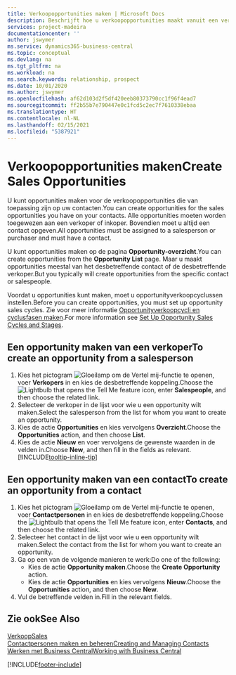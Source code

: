 ```yaml
---
title: Verkoopopportunities maken | Microsoft Docs
description: Beschrijft hoe u verkoopopportunities maakt vanuit een verkoper of contact in Business Central.
services: project-madeira
documentationcenter: ''
author: jswymer
ms.service: dynamics365-business-central
ms.topic: conceptual
ms.devlang: na
ms.tgt_pltfrm: na
ms.workload: na
ms.search.keywords: relationship, prospect
ms.date: 10/01/2020
ms.author: jswymer
ms.openlocfilehash: af62d103d2f5df420eeb80373790cc1f96f4ead7
ms.sourcegitcommit: ff2b55b7e790447e0c1fcd5c2ec7f7610338ebaa
ms.translationtype: HT
ms.contentlocale: nl-NL
ms.lasthandoff: 02/15/2021
ms.locfileid: "5387921"
---
```

# <a name="create-sales-opportunities"></a><span data-ttu-id="f5b25-103">Verkoopopportunities maken</span><span class="sxs-lookup"><span data-stu-id="f5b25-103">Create Sales Opportunities</span></span>
<span data-ttu-id="f5b25-104">U kunt opportunities maken voor de verkoopopportunities die van toepassing zijn op uw contacten.</span><span class="sxs-lookup"><span data-stu-id="f5b25-104">You can create opportunities for the sales opportunities you have on your contacts.</span></span> <span data-ttu-id="f5b25-105">Alle opportunities moeten worden toegewezen aan een verkoper of inkoper. Bovendien moet u altijd een contact opgeven.</span><span class="sxs-lookup"><span data-stu-id="f5b25-105">All opportunities must be assigned to a salesperson or purchaser and must have a contact.</span></span>

<span data-ttu-id="f5b25-106">U kunt opportunities maken op de pagina **Opportunity-overzicht**.</span><span class="sxs-lookup"><span data-stu-id="f5b25-106">You can create opportunities from the **Opportunity List** page.</span></span> <span data-ttu-id="f5b25-107">Maar u maakt opportunities meestal van het desbetreffende contact of de desbetreffende verkoper.</span><span class="sxs-lookup"><span data-stu-id="f5b25-107">But you typically will create opportunities from the specific contact or salespeople.</span></span>

<span data-ttu-id="f5b25-108">Voordat u opportunities kunt maken, moet u opportunityverkoopcyclussen instellen.</span><span class="sxs-lookup"><span data-stu-id="f5b25-108">Before you can create opportunities, you must set up opportunity sales cycles.</span></span> <span data-ttu-id="f5b25-109">Zie voor meer informatie [Opportunityverkoopcycli en cyclusfasen maken](marketing-how-setup-opportunity-sales-cycles-stages.md).</span><span class="sxs-lookup"><span data-stu-id="f5b25-109">For more information see [Set Up Opportunity Sales Cycles and Stages](marketing-how-setup-opportunity-sales-cycles-stages.md).</span></span>

## <a name="to-create-an-opportunity-from-a-salesperson"></a><span data-ttu-id="f5b25-110">Een opportunity maken van een verkoper</span><span class="sxs-lookup"><span data-stu-id="f5b25-110">To create an opportunity from a salesperson</span></span>
1. <span data-ttu-id="f5b25-111">Kies het pictogram ![Gloeilamp om de Vertel mij-functie te openen](media/ui-search/search_small.png "Vertel me wat u wilt doen"), voer **Verkopers** in en kies de desbetreffende koppeling.</span><span class="sxs-lookup"><span data-stu-id="f5b25-111">Choose the ![Lightbulb that opens the Tell Me feature](media/ui-search/search_small.png "Tell me what you want to do") icon, enter **Salespeople**, and then choose the related link.</span></span>
2. <span data-ttu-id="f5b25-112">Selecteer de verkoper in de lijst voor wie u een opportunity wilt maken.</span><span class="sxs-lookup"><span data-stu-id="f5b25-112">Select the salesperson from the list for whom you want to create an opportunity.</span></span>
3. <span data-ttu-id="f5b25-113">Kies de actie **Opportunities** en kies vervolgens **Overzicht**.</span><span class="sxs-lookup"><span data-stu-id="f5b25-113">Choose the **Opportunities** action, and then choose **List**.</span></span>
4. <span data-ttu-id="f5b25-114">Kies de actie **Nieuw** en voer vervolgens de gewenste waarden in de velden in.</span><span class="sxs-lookup"><span data-stu-id="f5b25-114">Choose **New**, and then fill in the fields as relevant.</span></span> [!INCLUDE[tooltip-inline-tip](includes/tooltip-inline-tip_md.md)]  



## <a name="to-create-an-opportunity-from-a-contact"></a><span data-ttu-id="f5b25-115">Een opportunity maken van een contact</span><span class="sxs-lookup"><span data-stu-id="f5b25-115">To create an opportunity from a contact</span></span>
1. <span data-ttu-id="f5b25-116">Kies het pictogram ![Gloeilamp om de Vertel mij-functie te openen](media/ui-search/search_small.png "Vertel me wat u wilt doen"), voer **Contactpersonen** in en kies de desbetreffende koppeling.</span><span class="sxs-lookup"><span data-stu-id="f5b25-116">Choose the ![Lightbulb that opens the Tell Me feature](media/ui-search/search_small.png "Tell me what you want to do") icon, enter **Contacts**, and then choose the related link.</span></span>
2. <span data-ttu-id="f5b25-117">Selecteer het contact in de lijst voor wie u een opportunity wilt maken.</span><span class="sxs-lookup"><span data-stu-id="f5b25-117">Select the contact from the list for whom you want to create an opportunity.</span></span>
3. <span data-ttu-id="f5b25-118">Ga op een van de volgende manieren te werk:</span><span class="sxs-lookup"><span data-stu-id="f5b25-118">Do one of the following:</span></span>
   * <span data-ttu-id="f5b25-119">Kies de actie **Opportunity maken**.</span><span class="sxs-lookup"><span data-stu-id="f5b25-119">Choose the **Create Opportunity** action.</span></span>
   * <span data-ttu-id="f5b25-120">Kies de actie **Opportunities** en kies vervolgens **Nieuw**.</span><span class="sxs-lookup"><span data-stu-id="f5b25-120">Choose the  **Opportunities** action, and then choose **New**.</span></span>
4. <span data-ttu-id="f5b25-121">Vul de betreffende velden in.</span><span class="sxs-lookup"><span data-stu-id="f5b25-121">Fill in the relevant fields.</span></span>

## <a name="see-also"></a><span data-ttu-id="f5b25-122">Zie ook</span><span class="sxs-lookup"><span data-stu-id="f5b25-122">See Also</span></span>
[<span data-ttu-id="f5b25-123">Verkoop</span><span class="sxs-lookup"><span data-stu-id="f5b25-123">Sales</span></span>](sales-manage-sales.md)  
[<span data-ttu-id="f5b25-124">Contactpersonen maken en beheren</span><span class="sxs-lookup"><span data-stu-id="f5b25-124">Creating and Managing Contacts</span></span>](marketing-contacts.md)  
[<span data-ttu-id="f5b25-125">Werken met Business Central</span><span class="sxs-lookup"><span data-stu-id="f5b25-125">Working with Business Central</span></span>](ui-work-product.md)


[!INCLUDE[footer-include](includes/footer-banner.md)]